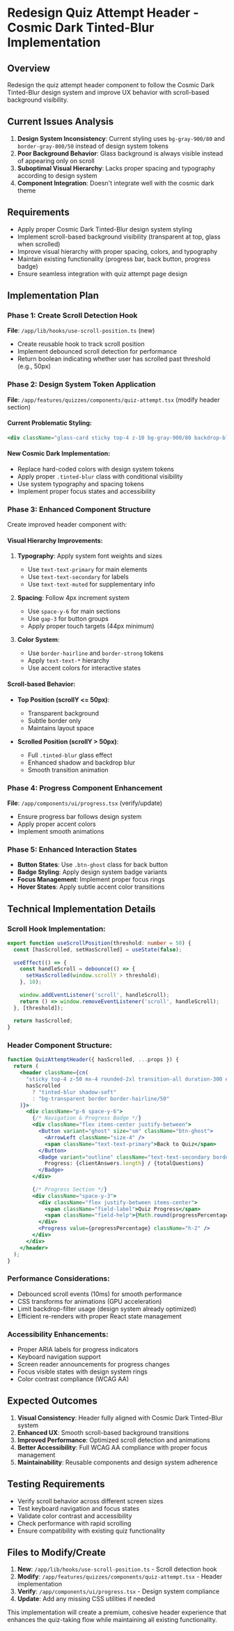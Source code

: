 # Redesign Quiz Attempt Header - Cosmic Dark Tinted-Blur Implementation

## Overview
Redesign the quiz attempt header component to follow the Cosmic Dark Tinted-Blur design system and improve UX behavior with scroll-based background visibility.

## Current Issues Analysis
1. **Design System Inconsistency**: Current styling uses `bg-gray-900/80` and `border-gray-800/50` instead of design system tokens
2. **Poor Background Behavior**: Glass background is always visible instead of appearing only on scroll
3. **Suboptimal Visual Hierarchy**: Lacks proper spacing and typography according to design system
4. **Component Integration**: Doesn't integrate well with the cosmic dark theme

## Requirements
- Apply proper Cosmic Dark Tinted-Blur design system styling
- Implement scroll-based background visibility (transparent at top, glass when scrolled)
- Improve visual hierarchy with proper spacing, colors, and typography
- Maintain existing functionality (progress bar, back button, progress badge)
- Ensure seamless integration with quiz attempt page design

## Implementation Plan

### Phase 1: Create Scroll Detection Hook
**File**: `/app/lib/hooks/use-scroll-position.ts` (new)
- Create reusable hook to track scroll position
- Implement debounced scroll detection for performance
- Return boolean indicating whether user has scrolled past threshold (e.g., 50px)

### Phase 2: Design System Token Application
**File**: `/app/features/quizzes/components/quiz-attempt.tsx` (modify header section)

#### Current Problematic Styling:
```jsx
<div className="glass-card sticky top-4 z-10 bg-gray-900/80 backdrop-blur-sm border-gray-800/50">
```

#### New Cosmic Dark Implementation:
- Replace hard-coded colors with design system tokens
- Apply proper `.tinted-blur` class with conditional visibility
- Use system typography and spacing tokens
- Implement proper focus states and accessibility

### Phase 3: Enhanced Component Structure
Create improved header component with:

#### Visual Hierarchy Improvements:
1. **Typography**: Apply system font weights and sizes
   - Use `text-text-primary` for main elements
   - Use `text-text-secondary` for labels
   - Use `text-text-muted` for supplementary info

2. **Spacing**: Follow 4px increment system
   - Use `space-y-6` for main sections
   - Use `gap-3` for button groups
   - Apply proper touch targets (44px minimum)

3. **Color System**: 
   - Use `border-hairline` and `border-strong` tokens
   - Apply `text-text-*` hierarchy
   - Use accent colors for interactive states

#### Scroll-based Behavior:
- **Top Position (scrollY <= 50px)**: 
  - Transparent background
  - Subtle border only
  - Maintains layout space

- **Scrolled Position (scrollY > 50px)**:
  - Full `.tinted-blur` glass effect
  - Enhanced shadow and backdrop blur
  - Smooth transition animation

### Phase 4: Progress Component Enhancement
**File**: `/app/components/ui/progress.tsx` (verify/update)
- Ensure progress bar follows design system
- Apply proper accent colors
- Implement smooth animations

### Phase 5: Enhanced Interaction States
- **Button States**: Use `.btn-ghost` class for back button
- **Badge Styling**: Apply design system badge variants
- **Focus Management**: Implement proper focus rings
- **Hover States**: Apply subtle accent color transitions

## Technical Implementation Details

### Scroll Hook Implementation:
```typescript
export function useScrollPosition(threshold: number = 50) {
  const [hasScrolled, setHasScrolled] = useState(false);
  
  useEffect(() => {
    const handleScroll = debounce(() => {
      setHasScrolled(window.scrollY > threshold);
    }, 10);
    
    window.addEventListener('scroll', handleScroll);
    return () => window.removeEventListener('scroll', handleScroll);
  }, [threshold]);
  
  return hasScrolled;
}
```

### Header Component Structure:
```jsx
function QuizAttemptHeader({ hasScrolled, ...props }) {
  return (
    <header className={cn(
      "sticky top-4 z-50 mx-4 rounded-2xl transition-all duration-300 ease-out",
      hasScrolled 
        ? "tinted-blur shadow-soft" 
        : "bg-transparent border border-hairline/50"
    )}>
      <div className="p-6 space-y-6">
        {/* Navigation & Progress Badge */}
        <div className="flex items-center justify-between">
          <Button variant="ghost" size="sm" className="btn-ghost">
            <ArrowLeft className="size-4" />
            <span className="text-text-primary">Back to Quiz</span>
          </Button>
          <Badge variant="outline" className="text-text-secondary border-hairline">
            Progress: {clientAnswers.length} / {totalQuestions}
          </Badge>
        </div>
        
        {/* Progress Section */}
        <div className="space-y-3">
          <div className="flex justify-between items-center">
            <span className="field-label">Quiz Progress</span>
            <span className="field-help">{Math.round(progressPercentage)}% Complete</span>
          </div>
          <Progress value={progressPercentage} className="h-2" />
        </div>
      </div>
    </header>
  );
}
```

### Performance Considerations:
- Debounced scroll events (10ms) for smooth performance
- CSS transforms for animations (GPU acceleration)
- Limit backdrop-filter usage (design system already optimized)
- Efficient re-renders with proper React state management

### Accessibility Enhancements:
- Proper ARIA labels for progress indicators
- Keyboard navigation support
- Screen reader announcements for progress changes
- Focus visible states with design system rings
- Color contrast compliance (WCAG AA)

## Expected Outcomes
1. **Visual Consistency**: Header fully aligned with Cosmic Dark Tinted-Blur system
2. **Enhanced UX**: Smooth scroll-based background transitions
3. **Improved Performance**: Optimized scroll detection and animations
4. **Better Accessibility**: Full WCAG AA compliance with proper focus management
5. **Maintainability**: Reusable components and design system adherence

## Testing Requirements
- Verify scroll behavior across different screen sizes
- Test keyboard navigation and focus states
- Validate color contrast and accessibility
- Check performance with rapid scrolling
- Ensure compatibility with existing quiz functionality

## Files to Modify/Create
1. **New**: `/app/lib/hooks/use-scroll-position.ts` - Scroll detection hook
2. **Modify**: `/app/features/quizzes/components/quiz-attempt.tsx` - Header implementation
3. **Verify**: `/app/components/ui/progress.tsx` - Design system compliance
4. **Update**: Add any missing CSS utilities if needed

This implementation will create a premium, cohesive header experience that enhances the quiz-taking flow while maintaining all existing functionality.